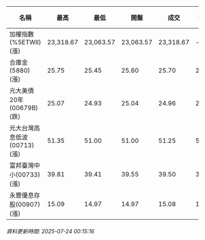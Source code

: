 | 名稱 | 最高 | 最低 | 開盤 | 成交 | 均價 | 成交金額(億) | 昨收 | 漲跌幅 | 漲跌 | 總量 | 昨量 | 振幅 |
| -------- | -------- | -------- | -------- |-------- | -------- | -------- |-------- |-------- |-------- | -------- | -------- |-------- |
|加權指數(%5ETWII) (漲)|23,318.67|23,063.57|23,063.57|23,318.67|-|3,528.90|22,987.92|1.44%|330.75|6,136,536|0|1.11%|
|合庫金(5880) (漲)|25.75|25.45|25.60|25.70|25.64|2.08|25.45|0.98%|0.25|8,099|6,863|1.18%|
|元大美債20年(00679B) (跌)|25.07|24.93|25.04|24.96|25.00|7.25|25.00|0.16%|0.04|29,001|32,253|0.56%|
|元大台灣高息低波(00713) (漲)|51.35|51.00|51.00|51.25|51.25|3.52|50.85|0.79%|0.40|6,877|9,400|0.69%|
|富邦臺灣中小(00733) (漲)|39.81|39.41|39.55|39.50|39.67|0.285|39.11|1.00%|0.39|717|713|1.02%|
|永豐優息存股(00907) (漲)|15.09|14.97|14.97|15.08|15.05|0.370|14.90|1.21%|0.18|2,455|2,061|0.81%|
###### 資料更新時間: 2025-07-24 00:15:16